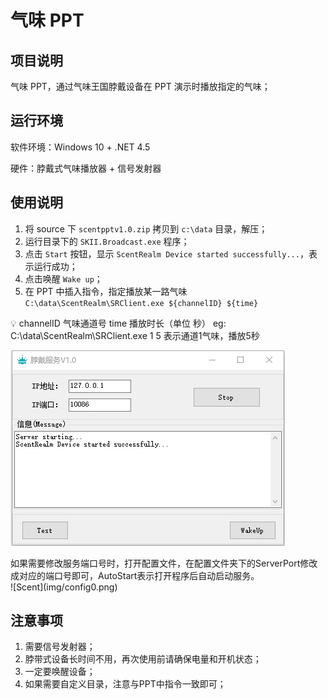 # 气味 PPT

## 项目说明

气味 PPT，通过气味王国脖戴设备在 PPT 演示时播放指定的气味；

## 运行环境

软件环境：Windows 10 + .NET 4.5

硬件：脖戴式气味播放器 + 信号发射器

## 使用说明

1. 将 source 下 `scentpptv1.0.zip` 拷贝到 `c:\data` 目录，解压；
2. 运行目录下的 `SKII.Broadcast.exe` 程序；
3. 点击 `Start` 按钮，显示 `ScentRealm Device started successfully...`，表示运行成功；
4. 点击唤醒 `Wake up`；
5. 在 PPT 中插入指令，指定播放某一路气味 `C:\data\ScentRealm\SRClient.exe ${channelID} ${time}`

<aside>
💡 channelID 气味通道号   time 播放时长（单位 秒）
eg: C:\data\ScentRealm\SRClient.exe 1 5
表示通道1气味，播放5秒
</aside>

![Scent](img/scentppt.png)
<aside>
如果需要修改服务端口号时，打开配置文件，在配置文件夹下的ServerPort修改成对应的端口号即可，AutoStart表示打开程序后自动启动服务。

</aside>
![Scent](img/config0.png)

## 注意事项

1. 需要信号发射器；
2. 脖带式设备长时间不用，再次使用前请确保电量和开机状态；
3. 一定要唤醒设备；
4. 如果需要自定义目录，注意与PPT中指令一致即可；
